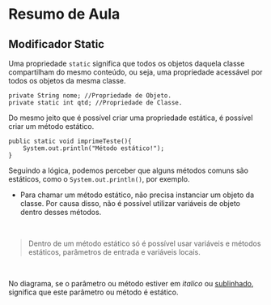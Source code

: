 # Resumo de Aula

## Modificador Static

Uma propriedade `static` significa que todos os objetos daquela classe compartilham do mesmo conteúdo, ou seja,  uma propriedade acessável por todos os objetos da mesma classe.

```
private String nome; //Propriedade de Objeto.
private static int qtd; //Propriedade de Classe.
```

Do mesmo jeito que é possível criar uma propriedade estática, é possível criar um método estático.

```
public static void imprimeTeste(){
    System.out.println("Método estático!");
}
```

Seguindo a lógica, podemos perceber que alguns métodos comuns são estáticos, como o `System.out.println()`, por exemplo.

- Para chamar um método estático, não precisa instanciar um objeto da classe. Por causa disso, não é possível utilizar variáveis de objeto dentro desses métodos.

<br>

> Dentro de um método estático só é possível usar variáveis e métodos estáticos, parâmetros de entrada e variáveis locais.

<br>

No diagrama, se o parâmetro ou método estiver em *italico* ou <u>sublinhado</u>, significa que este parâmetro ou método é estático.

